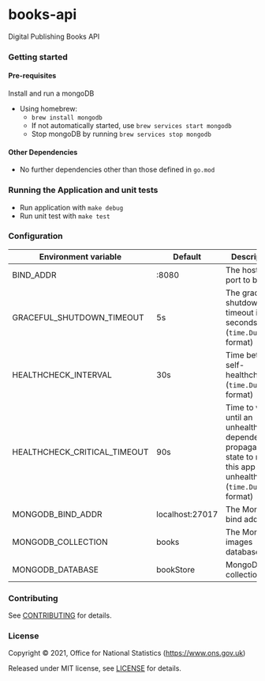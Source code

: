 books-api
================
Digital Publishing Books API

### Getting started

#### Pre-requisites

Install and run a mongoDB

- Using homebrew:
    - `brew install mongodb`
    - If not automatically started, use `brew services start mongodb`
    - Stop mongoDB by running `brew services stop mongodb`

#### Other Dependencies

* No further dependencies other than those defined in `go.mod`

### Running the Application and unit tests

- Run application with `make debug`
- Run unit test with `make test`

### Configuration

| Environment variable         | Default         | Description
| ---------------------------- | --------------- | ------------------------------------------------------------------------------------------------------------------ |
| BIND_ADDR                    | :8080           | The host and port to bind to                                                                                       |
| GRACEFUL_SHUTDOWN_TIMEOUT    | 5s              | The graceful shutdown timeout in seconds (`time.Duration` format)                                                  |
| HEALTHCHECK_INTERVAL         | 30s             | Time between self-healthchecks (`time.Duration` format)                                                            |
| HEALTHCHECK_CRITICAL_TIMEOUT | 90s             | Time to wait until an unhealthy dependent propagates its state to make this app unhealthy (`time.Duration` format) |
| MONGODB_BIND_ADDR            | localhost:27017 | The MongoDB bind address                                                                                           |
| MONGODB_COLLECTION           | books           | The MongoDB images database                                                                                        |
| MONGODB_DATABASE             | bookStore       | MongoDB collection                                                                                                 |

### Contributing

See [CONTRIBUTING](CONTRIBUTING.md) for details.

### License

Copyright © 2021, Office for National Statistics (https://www.ons.gov.uk)

Released under MIT license, see [LICENSE](LICENSE.md) for details.